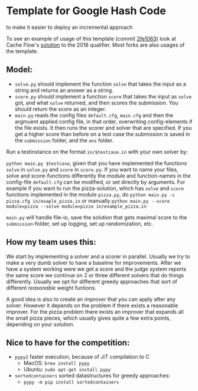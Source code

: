 # Template for Google Hash Code
to make it easier to deploy an incremental approach

To see an example of usage of this template 
(commit [2fe1063](https://github.com/exoji2e/hashcode-template/commit/2fe106309cec654289c73a217df904a509264b59))
look at Cache Flow's [solution](https://github.com/exoji2e/hashcode2018-qualification)
to the 2018 qualifier. Most forks are also usages of the template.

## Model:
- `solve.py` should implement the function `solve` that takes the input as a string and returns an answer as a string.
- `score.py` should implement a function `score` that takes the input as `solve` got, and what `solve` returned, and then scores the submission. You should return the score as an integer.
- `main.py` reads the config files `default.cfg`, `main.cfg` and then the argmuent applied config file, in that order, overwriting config-elements if the file exists. It then runs the scorer and solver that are specified. If you get a higher score than before on a test case the submission is saved in the `submission` folder, and the `ans` folder.

Run a testinstance on the format `in/$testcase.in` with your own solver by:

`python main.py $testcase`, given that you have implemented the functions `solve` in `solve.py` and `score` in `score.py`. If you want to name your files, solve and score-functions differently the module and function-names in the config-file `default.cfg` can be modified, or set directly by arguments. For example if you want to run the pizza-solution, which has `solve` and `score` functions implemented in the module `pizza.py`, do `python main.py -c pizza.cfg in/exaple_pizza.in` or manually `python main.py --score module=pizza --solve module=pizza in/example_pizza.in`

`main.py` will handle file-io, save the solution that gets maximal score to the `submission`-folder, set up logging, set up randomization, etc.

## How my team uses this:
We start by implementing a solver and a scorer in parallel. Usually we try to make a very dumb solver to have a baseline for improvements. After we have a system working were we get a score and the judge system reports the same score we continue on 2 or three different solvers that do things differently. Usually we opt for different greedy approaches that sort of different _reasonable_ weight funtions.

A good idea is also to create an _improver_ that you can apply after any solver. However it depends on the problem if there exists a reasonable improver. For the pizza problem there exists an improver that expands all the small pizza pieces, which usually gives quite a few extra points, depending on your solution.

## Nice to have for the competition:
- `pypy2` faster execution, because of JiT compilation to C
    + MacOS: `brew install pypy`
    + Ubuntu: `sudo apt-get install pypy`
- `sortedcontainers` sorted datastructures for greedy approaches:
    + `pypy -m pip install sortedcontainers`
